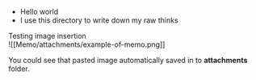 - Hello world
- I use this directory to write down my raw thinks

Testing image insertion  
![[Memo/attachments/example-of-memo.png]]

You could see that pasted image automatically saved in to **attachments** folder.
